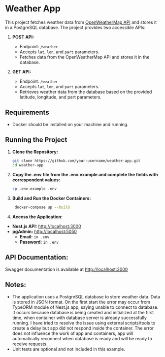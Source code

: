 # Weather App

This project fetches weather data from [OpenWeatherMap API](https://openweathermap.org/api/one-call-3#current) and stores it in a PostgreSQL database. The project provides two accessible APIs:

1. **POST API:**
    - Endpoint: `/weather`
    - Accepts `lat`, `lon`, and `part` parameters.
    - Fetches data from the OpenWeatherMap API and stores it in the database.

2. **GET API:**
    - Endpoint: `/weather`
    - Accepts `lat`, `lon`, and `part` parameters.
    - Retrieves weather data from the database based on the provided latitude, longitude, and part parameters.

## Requirements

- Docker should be installed on your machine and running.

## Running the Project

1. **Clone the Repository:**
   ```bash
   git clone https://github.com/your-username/weather-app.git
   cd weather-app
   ```

2. **Copy the .env file from the .env.example and complete the fields with correspondent values:**
   ```bash
   cp .env.example .env
   ```

3. **Build and Run the Docker Containers:**
   ```bash
    docker-compose up --build
   ```

4. **Access the Application:**
- **Nest.js API:** [http://localhost:3000](http://localhost:3000)
- **pgAdmin:** [http://localhost:5050](http://localhost:5050)
    - **Email:** `in .env`
    - **Password:** `in .env`

## API Documentation:

Swagger documentation is available at [http://localhost:3000](http://localhost:3000)

## Notes:

- The application uses a PostgreSQL database to store weather data. Data is stored in JSON format. On the first start the error may occur from TypeORM module of Nest.js app, saying unable to connect to database. It occurs because database is being created and initialized at the first time, when container with database server is already successfully running. I have tried to resolve the issue using external scripts/tools to create a delay but app did not respond inside the container. The error does not influence the work of app and containers, app will automatically reconnect when database is ready and will be ready to receive requests. 
- Unit tests are optional and not included in this example.
